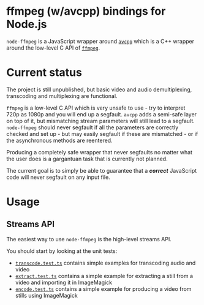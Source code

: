 # ffmpeg (w/avcpp) bindings for Node.js

`node-ffmpeg` is a JavaScript wrapper around [`avcpp`](https://github.com/h4tr3d/avcpp) which is a C++ wrapper around the low-level C API of [`ffmpeg`](https://ffmpeg.org/).

# Current status

The project is still unpublished, but basic video and audio demultiplexing, transcoding and multiplexing are functional.

`ffmpeg` is a low-level C API which is very unsafe to use - try to interpret 720p as 1080p and you will end up a segfault. `avcpp` adds a semi-safe layer on top of it, but mismatching stream parameters will still lead to a segfault. `node-ffmpeg` should never segfault if all the parameters are correctly checked and set up - but may easily segfault if these are mismatched - or if the asynchronous methods are reentered.

Producing a completely safe wrapper that never segfaults no matter what the user does is a gargantuan task that is currently not planned.

The current goal is to simply be able to guarantee that a ***correct*** JavaScript code will never segfault on any input file.

# Usage

## Streams API

The easiest way to use `node-ffmpeg` is the high-level streams API.

You should start by looking at the unit tests:
  * [`transcode.test.ts`](https://github.com/mmomtchev/node-ffmpeg/blob/main/test/transcode.test.ts) contains simple examples for transcoding audio and video
  * [`extract.test.ts`](https://github.com/mmomtchev/node-ffmpeg/blob/main/test/extract.test.ts) contains a simple example for extracting a still from a video and importing it in ImageMagick
  * [`encode.test.ts`](https://github.com/mmomtchev/node-ffmpeg/blob/main/test/encode.test.ts) contains a simple example for producing a video from stills using ImageMagick
